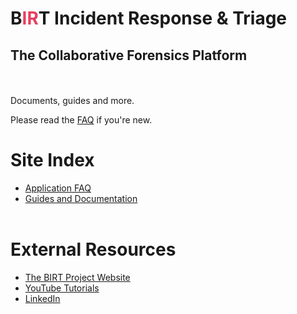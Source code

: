 # <span class="center-text">B<span style="color: #EA3E5D;">IR</span>T Incident Response & Triage</span>
## <span class="center-text">The Collaborative Forensics Platform</span>
<br><br>
Documents, guides and more.

Please read the [FAQ](modules/faq.md) if you're new.

# Site Index
- [Application FAQ](modules/faq.md)
- [Guides and Documentation](modules/guide_menu.md)
<br><br>

# External Resources
- [The BIRT Project Website](https://www.thebirtproject.com)
- [YouTube Tutorials](https://www.youtube.com/@TheBIRTProject)
- [LinkedIn](https://www.linkedin.com/company/the-birt-project/about/)